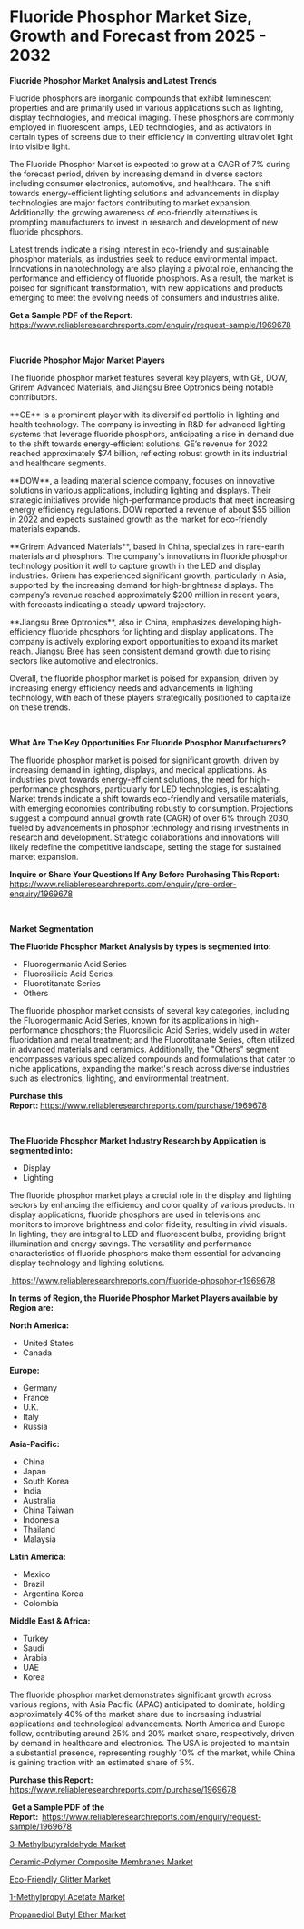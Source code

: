 <p><h1>Fluoride Phosphor Market Size, Growth and Forecast from 2025 - 2032</h1></p><p><strong>Fluoride Phosphor Market Analysis and Latest Trends</strong></p>
<p><p>Fluoride phosphors are inorganic compounds that exhibit luminescent properties and are primarily used in various applications such as lighting, display technologies, and medical imaging. These phosphors are commonly employed in fluorescent lamps, LED technologies, and as activators in certain types of screens due to their efficiency in converting ultraviolet light into visible light.</p><p>The Fluoride Phosphor Market is expected to grow at a CAGR of 7% during the forecast period, driven by increasing demand in diverse sectors including consumer electronics, automotive, and healthcare. The shift towards energy-efficient lighting solutions and advancements in display technologies are major factors contributing to market expansion. Additionally, the growing awareness of eco-friendly alternatives is prompting manufacturers to invest in research and development of new fluoride phosphors.</p><p>Latest trends indicate a rising interest in eco-friendly and sustainable phosphor materials, as industries seek to reduce environmental impact. Innovations in nanotechnology are also playing a pivotal role, enhancing the performance and efficiency of fluoride phosphors. As a result, the market is poised for significant transformation, with new applications and products emerging to meet the evolving needs of consumers and industries alike.</p></p>
<p><strong>Get a Sample PDF of the Report:&nbsp;</strong> <a href="https://www.reliableresearchreports.com/enquiry/request-sample/1969678?utm_campaign=34&utm_medium=2&utm_source=Github&utm_content=ia&utm_term=04022025&utm_id=fluoride-phosphor">https://www.reliableresearchreports.com/enquiry/request-sample/1969678</a></p>
<p>&nbsp;</p>
<p><strong>Fluoride Phosphor Major Market Players</strong></p>
<p><p>The fluoride phosphor market features several key players, with GE, DOW, Grirem Advanced Materials, and Jiangsu Bree Optronics being notable contributors. </p><p>**GE** is a prominent player with its diversified portfolio in lighting and health technology. The company is investing in R&D for advanced lighting systems that leverage fluoride phosphors, anticipating a rise in demand due to the shift towards energy-efficient solutions. GE’s revenue for 2022 reached approximately $74 billion, reflecting robust growth in its industrial and healthcare segments.</p><p>**DOW**, a leading material science company, focuses on innovative solutions in various applications, including lighting and displays. Their strategic initiatives provide high-performance products that meet increasing energy efficiency regulations. DOW reported a revenue of about $55 billion in 2022 and expects sustained growth as the market for eco-friendly materials expands.</p><p>**Grirem Advanced Materials**, based in China, specializes in rare-earth materials and phosphors. The company's innovations in fluoride phosphor technology position it well to capture growth in the LED and display industries. Grirem has experienced significant growth, particularly in Asia, supported by the increasing demand for high-brightness displays. The company’s revenue reached approximately $200 million in recent years, with forecasts indicating a steady upward trajectory.</p><p>**Jiangsu Bree Optronics**, also in China, emphasizes developing high-efficiency fluoride phosphors for lighting and display applications. The company is actively exploring export opportunities to expand its market reach. Jiangsu Bree has seen consistent demand growth due to rising sectors like automotive and electronics.</p><p>Overall, the fluoride phosphor market is poised for expansion, driven by increasing energy efficiency needs and advancements in lighting technology, with each of these players strategically positioned to capitalize on these trends.</p></p>
<p>&nbsp;</p>
<p><strong>What Are The Key Opportunities For Fluoride Phosphor Manufacturers?</strong></p>
<p><p>The fluoride phosphor market is poised for significant growth, driven by increasing demand in lighting, displays, and medical applications. As industries pivot towards energy-efficient solutions, the need for high-performance phosphors, particularly for LED technologies, is escalating. Market trends indicate a shift towards eco-friendly and versatile materials, with emerging economies contributing robustly to consumption. Projections suggest a compound annual growth rate (CAGR) of over 6% through 2030, fueled by advancements in phosphor technology and rising investments in research and development. Strategic collaborations and innovations will likely redefine the competitive landscape, setting the stage for sustained market expansion.</p></p>
<p><strong>Inquire or Share Your Questions If Any Before Purchasing This Report:</strong> <a href="https://www.reliableresearchreports.com/enquiry/pre-order-enquiry/1969678?utm_campaign=34&utm_medium=2&utm_source=Github&utm_content=ia&utm_term=04022025&utm_id=fluoride-phosphor">https://www.reliableresearchreports.com/enquiry/pre-order-enquiry/1969678</a></p>
<p>&nbsp;</p>
<p><strong>Market Segmentation</strong></p>
<p><strong>The Fluoride Phosphor Market Analysis by types is segmented into:</strong></p>
<p><ul><li>Fluorogermanic Acid Series</li><li>Fluorosilicic Acid Series</li><li>Fluorotitanate Series</li><li>Others</li></ul></p>
<p><p>The fluoride phosphor market consists of several key categories, including the Fluorogermanic Acid Series, known for its applications in high-performance phosphors; the Fluorosilicic Acid Series, widely used in water fluoridation and metal treatment; and the Fluorotitanate Series, often utilized in advanced materials and ceramics. Additionally, the "Others" segment encompasses various specialized compounds and formulations that cater to niche applications, expanding the market's reach across diverse industries such as electronics, lighting, and environmental treatment.</p></p>
<p><strong>Purchase this Report:&nbsp;</strong><a href="https://www.reliableresearchreports.com/purchase/1969678?utm_campaign=34&utm_medium=2&utm_source=Github&utm_content=ia&utm_term=04022025&utm_id=fluoride-phosphor">https://www.reliableresearchreports.com/purchase/1969678</a></p>
<p>&nbsp;</p>
<p><strong>The Fluoride Phosphor Market Industry Research by Application is segmented into:</strong></p>
<p><ul><li>Display</li><li>Lighting</li></ul></p>
<p><p>The fluoride phosphor market plays a crucial role in the display and lighting sectors by enhancing the efficiency and color quality of various products. In display applications, fluoride phosphors are used in televisions and monitors to improve brightness and color fidelity, resulting in vivid visuals. In lighting, they are integral to LED and fluorescent bulbs, providing bright illumination and energy savings. The versatility and performance characteristics of fluoride phosphors make them essential for advancing display technology and lighting solutions.</p></p>
<p><a href="https://www.reliableresearchreports.com/fluoride-phosphor-r1969678?utm_campaign=34&utm_medium=2&utm_source=Github&utm_content=ia&utm_term=04022025&utm_id=fluoride-phosphor">&nbsp;https://www.reliableresearchreports.com/fluoride-phosphor-r1969678</a></p>
<p><strong>In terms of Region, the Fluoride Phosphor Market Players available by Region are:</strong></p>
<p>
    <p> <strong> North America: </strong>
        <ul>
            <li>United States</li>
            <li>Canada</li>
        </ul>
        </p> 
    <p> <strong> Europe: </strong>
        <ul>
            <li>Germany</li>
            <li>France</li>
            <li>U.K.</li>
            <li>Italy</li>
            <li>Russia</li>
        </ul>
        </p> 
    <p> <strong> Asia-Pacific: </strong>
        <ul>
            <li>China</li>
            <li>Japan</li>
            <li>South Korea</li>
            <li>India</li>
            <li>Australia</li>
            <li>China Taiwan</li>
            <li>Indonesia</li>
            <li>Thailand</li>
            <li>Malaysia</li>
        </ul>
        </p> 
    <p> <strong> Latin America: </strong>
        <ul>
            <li>Mexico</li>
            <li>Brazil</li>
            <li>Argentina Korea</li>
            <li>Colombia</li>
        </ul>
        </p> 
    <p> <strong> Middle East & Africa: </strong>
        <ul>
            <li>Turkey</li>
            <li>Saudi</li>
            <li>Arabia</li>
            <li>UAE</li>
            <li>Korea</li>
        </ul>
    </p>
    </p>
<p><p>The fluoride phosphor market demonstrates significant growth across various regions, with Asia Pacific (APAC) anticipated to dominate, holding approximately 40% of the market share due to increasing industrial applications and technological advancements. North America and Europe follow, contributing around 25% and 20% market share, respectively, driven by demand in healthcare and electronics. The USA is projected to maintain a substantial presence, representing roughly 10% of the market, while China is gaining traction with an estimated share of 5%.</p></p>
<p><strong>Purchase this Report: </strong><a href="https://www.reliableresearchreports.com/purchase/1969678?utm_campaign=34&utm_medium=2&utm_source=Github&utm_content=ia&utm_term=04022025&utm_id=fluoride-phosphor">https://www.reliableresearchreports.com/purchase/1969678</a></p>
<p>&nbsp;<strong>Get a Sample PDF of the Report:&nbsp;&nbsp;</strong><a href="https://www.reliableresearchreports.com/enquiry/request-sample/1969678?utm_campaign=34&utm_medium=2&utm_source=Github&utm_content=ia&utm_term=04022025&utm_id=fluoride-phosphor">https://www.reliableresearchreports.com/enquiry/request-sample/1969678</a></p>
<p><strong></strong></p>
<p><p><a href="https://github.com/arvelm4nthig/Market-Research-Report-List-1/blob/main/3-methylbutyraldehyde-market.md?utm_campaign=34&utm_medium=2&utm_source=Github&utm_content=ia&utm_term=04022025&utm_id=fluoride-phosphor">3-Methylbutyraldehyde Market</a></p><p><a href="https://github.com/phumlaaijem/Market-Research-Report-List-1/blob/main/ceramic-polymer-composite-membranes-market.md?utm_campaign=34&utm_medium=2&utm_source=Github&utm_content=ia&utm_term=04022025&utm_id=fluoride-phosphor">Ceramic-Polymer Composite Membranes Market</a></p><p><a href="https://github.com/xanaanenkaly/Market-Research-Report-List-1/blob/main/eco-friendly-glitter-market.md?utm_campaign=34&utm_medium=2&utm_source=Github&utm_content=ia&utm_term=04022025&utm_id=fluoride-phosphor">Eco-Friendly Glitter Market</a></p><p><a href="https://github.com/AlisaRowe24/Market-Research-Report-List-1/blob/main/1-methylpropyl-acetate-market.md?utm_campaign=34&utm_medium=2&utm_source=Github&utm_content=ia&utm_term=04022025&utm_id=fluoride-phosphor">1-Methylpropyl Acetate Market</a></p><p><a href="https://github.com/jaquelynhasenaue8/Market-Research-Report-List-1/blob/main/propanediol-butyl-ether-market.md?utm_campaign=34&utm_medium=2&utm_source=Github&utm_content=ia&utm_term=04022025&utm_id=fluoride-phosphor">Propanediol Butyl Ether Market</a></p></p>